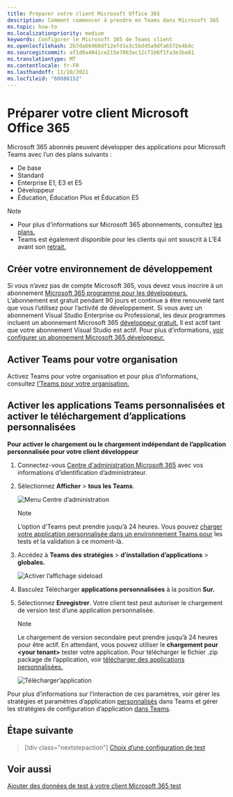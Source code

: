 ```yaml
---
title: Préparer votre client Microsoft Office 365
description: Comment commencer à prendre en Teams dans Microsoft 365
ms.topic: how-to
ms.localizationpriority: medium
keywords: Configurer le Microsoft 365 de Teams client
ms.openlocfilehash: 2b7da66460df12efd1e3c5bd45a9dfa6572e4b4c
ms.sourcegitcommit: af1d0a4041ce215e7863ac12c71b6f1fa3e3ba81
ms.translationtype: MT
ms.contentlocale: fr-FR
ms.lasthandoff: 11/10/2021
ms.locfileid: "60888152"
---
```

# <a name="prepare-your-microsoft-365-tenant"></a>Préparer votre client Microsoft Office 365

Microsoft 365 abonnés peuvent développer des applications pour Microsoft Teams avec l’un des plans suivants :

* De base
* Standard
* Enterprise E1, E3 et E5
* Développeur
* Éducation, Éducation Plus et Éducation E5

> [!NOTE]
> * Pour plus d’informations sur Microsoft 365 abonnements, consultez [les plans.](https://products.office.com/business/compare-more-office-365-for-business-plans)
> * Teams est également disponible pour les clients qui ont souscrit à L’E4 avant son [retrait.](https://support.office.com//article/important-information-for-office-365-enterprise-e4-customers-f9572348-43a2-43fa-a3d8-3b6c9c042147)

## <a name="create-your-development-environment"></a>Créer votre environnement de développement

Si vous n’avez pas de compte Microsoft 365, vous devez vous inscrire à un abonnement [Microsoft 365 programme pour les développeurs.](https://developer.microsoft.com/microsoft-365/dev-program) L’abonnement est gratuit pendant 90 jours et continue à être renouvelé tant que vous l’utilisez pour l’activité de développement. Si vous avez un abonnement Visual Studio Enterprise ou Professional, les deux programmes incluent un abonnement Microsoft 365 [développeur gratuit.](https://aka.ms/MyVisualStudioBenefits) Il est actif tant que votre abonnement Visual Studio est actif. Pour plus d’informations, [voir configurer un abonnement Microsoft 365 développeur.](/office/developer-program/office-365-developer-program-get-started)

## <a name="enable-teams-for-your-organization"></a>Activer Teams pour votre organisation

Activez Teams pour votre organisation et pour plus d’informations, consultez [l’Teams pour votre organisation.](/microsoftteams/enable-features-office-365)

## <a name="enable-custom-teams-apps-and-turn-on-custom-app-uploading"></a>Activer les applications Teams personnalisées et activer le téléchargement d’applications personnalisées

**Pour activer le chargement ou le chargement indépendant de l’application personnalisée pour votre client développeur**

1. Connectez-vous [Centre d'administration Microsoft 365](https://admin.microsoft.com/Adminportal/Home?source=applauncher#/homepage#/) avec vos informations d’identification d’administrateur.

2. Sélectionnez **Afficher**  >  **tous les Teams**.

    ![Menu Centre d’administration](~/assets/images/prepare-test-tenant/admin-center.png)

    > [!Note]
    > L’option d’Teams peut prendre  jusqu’à 24 heures. Vous pouvez [charger votre application personnalisée dans un environnement Teams pour](/microsoftteams/upload-custom-apps#validate) les tests et la validation à ce moment-là.

3. Accédez à **Teams des stratégies**  >  **d’installation d’applications**  >  **globales.**

   ![Activer l’affichage sideload](~/assets/images/prepare-test-tenant/turn-on-sideload.png)

4. Basculez Télécharger **applications personnalisées** à la position **Sur.**

5. Sélectionnez **Enregistrer**. Votre client test peut autoriser le chargement de version test d’une application personnalisée.

    > [!Note]
    > Le chargement de version secondaire peut prendre jusqu’à 24 heures pour être actif. En attendant, vous pouvez utiliser le **chargement pour \<your tenant>** tester votre application. Pour télécharger le fichier .zip package de l’application, voir [télécharger des applications personnalisées.](/microsoftteams/upload-custom-apps#upload)

    ![Télécharger’application](~/assets/images/prepare-test-tenant/upload-for-contoso.png)

Pour plus d’informations sur l’interaction de ces paramètres, voir gérer les stratégies et paramètres d’application [personnalisés](/microsoftteams/teams-custom-app-policies-and-settings) dans Teams et gérer les stratégies de configuration d’application [dans Teams](/microsoftteams/teams-app-setup-policies).

## <a name="next-step"></a>Étape suivante

> [!div class="nextstepaction"] 
> [Choix d’une configuration de test](~/concepts/build-and-test/debug.md)

## <a name="see-also"></a>Voir aussi

[Ajouter des données de test à votre client Microsoft 365 test](~/concepts/build-and-test/test-data.md)

